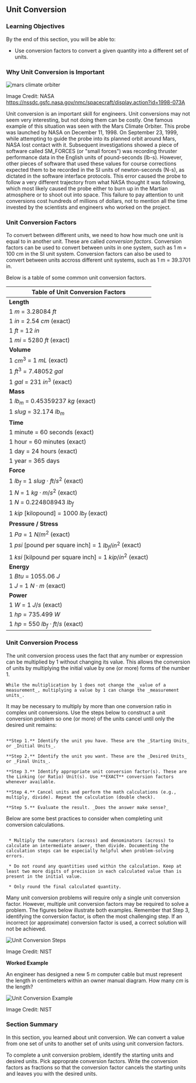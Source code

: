 ## Unit Conversion

### Learning Objectives

By the end of this section, you will be able to:

 * Use conversion factors to convert a given quantity into a different set of units.

### Why Unit Conversion is Important

![mars climate orbiter](images/mars-climate-orbiter.jpg)

Image Credit: NASA https://nssdc.gsfc.nasa.gov/nmc/spacecraft/display.action?id=1998-073A

Unit conversion is an important skill for engineers. Unit conversions may not seem very interesting, but not doing them can be costly. One famous example of this situation was seen with the Mars Climate Orbiter. This probe was launched by NASA on December 11, 1998. On September 23, 1999, while attempting to guide the probe into its planned orbit around Mars, NASA lost contact with it. Subsequent investigations showed a piece of software called SM_FORCES (or "small forces") was recording thruster performance data in the English units of pound-seconds (lb-s). However, other pieces of software that used these values for course corrections expected them to be recorded in the SI units of newton-seconds (N-s), as dictated in the software interface protocols. This error caused the probe to follow a very different trajectory from what NASA thought it was following, which most likely caused the probe either to burn up in the Martian atmosphere or to shoot out into space. This failure to pay attention to unit conversions cost hundreds of millions of dollars, not to mention all the time invested by the scientists and engineers who worked on the project.

### Unit Conversion Factors

To convert between different units, we need to how how much one unit is equal to in another unit. These are called _conversion factors_. Conversion factors can be used to convert between units in one system, such as 1 m = 100 cm in the SI unit system. Conversion factors can also be used to convert between units accross different unit systems, such as 1 m = 39.3701 in. 

Below is a table of some common unit conversion factors.

| Table of Unit Conversion Factors |
| --- |
| **Length** |
| 1 $m$ = 3.28084 $ft$ |
| 1 $in$ = 2.54 $cm$ (exact) |
| 1 $ft$ = 12 $in$ |
| 1 $mi$ = 5280 $ft$ (exact) |
| **Volume** |
| 1 $cm^3$ = 1 $mL$ (exact) |
| 1 $ft^3$ = 7.48052 $gal$ |
| 1 $gal$ = 231 $in^3$ (exact) |
| **Mass** |
| 1 $lb_m$ = 0.45359237 $kg$ (exact) |
| 1 $slug$ = 32.174 $lb_m$ |
| **Time** |
| 1 minute = 60 seconds (exact) |
| 1 hour = 60 minutes (exact) |
| 1 day = 24 hours (exact) |
| 1 year = 365 days |
| **Force** |
| 1 $lb_f$ = 1 $slug \cdot ft/s^2$ (exact) |
| 1 $N$ = 1 $kg \cdot m/s^2$ (exact) | 
| 1 $N$ = 0.224808943 $lb_f$ |
| 1 $kip$ [kilopound] = 1000 $lb_f$ (exact) |
| **Pressure / Stress** ||
| 1 $Pa$ = 1 $N/m^2$ (exact) |
| 1 $psi$ [pound per square inch] = 1 $lb_f/in^2$ (exact) |
| 1 $ksi$ [kilpound per square inch] = 1 $kip/in^2$ (exact) |
| **Energy** |
| 1 $Btu$ = 1055.06 $J$ |
| 1 $J$ = 1 $N \cdot m$ (exact) |
| **Power** |
| 1 $W$ = 1 $J/s$ (exact) |
| 1 $hp$ = 735.499 $W$ |
| 1 $hp$ = 550 $lb_f \cdot ft/s$ (exact) |

### Unit Conversion Process

The unit conversion process uses the fact that any number or expression can be multiplied by 1 without changing its value. This allows the conversion of units by multiplying the initial value by one (or more) forms of the number 1.

```{note}
While the multiplication by 1 does not change the _value of a measurement_, multiplying a value by 1 can change the _measurement units_.
```

It may be necessary to multiply by more than one conversion ratio in complex unit conversions. Use the steps below to construct a unit conversion problem so one (or more) of the units cancel until only the desired unit remains:

```{card} **Unit Conversion Steps**

**Step 1.** Identify the unit you have. These are the _Starting Units_ or _Initial Units_.

**Step 2.** Identify the unit you want. These are the _Desired Units_ or _Final Units_.

**Step 3.** Identify appropriate unit conversion factor(s). These are the Linking (or Ratio) Unit(s). Use **EXACT** conversion factors whenever available.

**Step 4.** Cancel units and perform the math calculations (e.g., multiply, divide). Repeat the calculation (double check).

**Step 5.** Evaluate the result. _Does the answer make sense?_

```

Below are some best practices to consider when completing unit conversion calculations.

```{tip} **Unit Conversion Best Practices**

 * Multiply the numerators (across) and denominators (across) to calculate an intermediate answer, then divide. Documenting the calculation steps can be especially helpful when problem-solving errors.

 * Do not round any quantities used within the calculation. Keep at least two more digits of precision in each calculated value than is present in the initial value.

 * Only round the final calculated quantity.
```

Many unit conversion problems will require only a single unit conversion factor. However, multiple unit conversion factors may be required to solve a problem. The figures below illustrate both examples. Remember that Step 3, identifying the conversion factor, is often the most challenging step. If an incorrect (or approximate) conversion factor is used, a correct solution will not be achieved.

![Unit Conversion Steps](images/unit_conversion_step_example.png)

Image Credit: NIST

**Worked Example**

An engineer has designed a new 5 $m$ computer cable but must represent the length in centimeters within an owner manual diagram. How many $cm$ is the length?

![Unit Conversion Example](images/unit_conversion_worked_example.png)

Image Credit: NIST

### Section Summary

In this section, you learned about unit conversion. We can convert a value from one set of units to another set of units using unit conversion factors.

To complete a unit conversion problem, identify the starting units and desired units. Pick approprate conversion factors. Write the conversion factors as fractions so that the conversion factor cancels the starting units and leaves you with the desired units.
